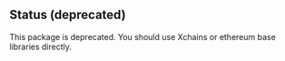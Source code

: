 ## Status (deprecated)
This package is deprecated. You should use Xchains or ethereum base libraries directly.  